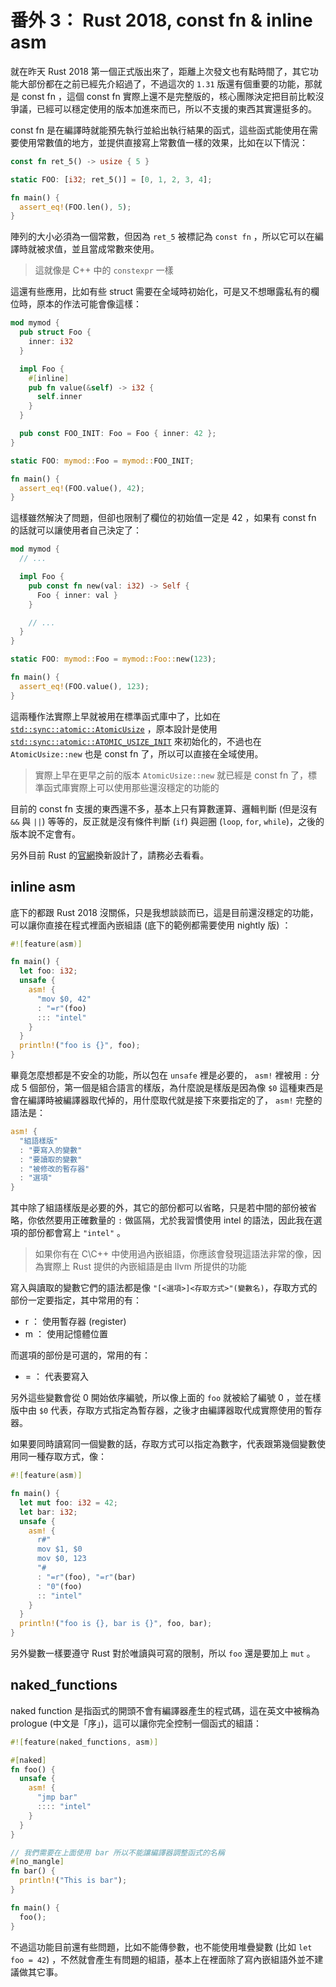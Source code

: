 番外 3： Rust 2018, const fn & inline asm
==========================================

就在昨天 Rust 2018 第一個正式版出來了，距離上次發文也有點時間了，其它功能大部份都在之前已經先介紹過了，不過這次的 `1.31` 版還有個重要的功能，那就是 const fn ，這個 const fn 實際上還不是完整版的，核心團隊決定把目前比較沒爭議，已經可以穩定使用的版本加進來而已，所以不支援的東西其實還挺多的。

const fn 是在編譯時就能預先執行並給出執行結果的函式，這些函式能使用在需要使用常數值的地方，並提供直接寫上常數值一樣的效果，比如在以下情況：

```rust
const fn ret_5() -> usize { 5 }

static FOO: [i32; ret_5()] = [0, 1, 2, 3, 4];

fn main() {
  assert_eq!(FOO.len(), 5);
}
```

陣列的大小必須為一個常數，但因為 `ret_5` 被標記為 `const fn` ，所以它可以在編譯時就被求值，並且當成常數來使用。

> 這就像是 C++ 中的 `constexpr` 一樣

這還有些應用，比如有些 struct 需要在全域時初始化，可是又不想曝露私有的欄位時，原本的作法可能會像這樣：

```rust
mod mymod {
  pub struct Foo {
    inner: i32
  }

  impl Foo {
    #[inline]
    pub fn value(&self) -> i32 {
      self.inner
    }
  }

  pub const FOO_INIT: Foo = Foo { inner: 42 };
}

static FOO: mymod::Foo = mymod::FOO_INIT;

fn main() {
  assert_eq!(FOO.value(), 42);
}
```

這樣雖然解決了問題，但卻也限制了欄位的初始值一定是 42 ，如果有 const fn 的話就可以讓使用者自己決定了：

```rust
mod mymod {
  // ...

  impl Foo {
    pub const fn new(val: i32) -> Self {
      Foo { inner: val }
    }

    // ...
  }
}

static FOO: mymod::Foo = mymod::Foo::new(123);

fn main() {
  assert_eq!(FOO.value(), 123);
}
```

這兩種作法實際上早就被用在標準函式庫中了，比如在 [`std::sync::atomic::AtomicUsize`](https://doc.rust-lang.org/stable/std/sync/atomic/struct.AtomicUsize.html) ，原本設計是使用 [`std::sync::atomic::ATOMIC_USIZE_INIT`](https://doc.rust-lang.org/stable/std/sync/atomic/constant.ATOMIC_USIZE_INIT.html) 來初始化的，不過也在 `AtomicUsize::new` 也是 const fn 了，所以可以直接在全域使用。

> 實際上早在更早之前的版本 `AtomicUsize::new` 就已經是 const fn 了，標準函式庫實際上可以使用那些還沒穩定的功能的

目前的 const fn 支援的東西還不多，基本上只有算數運算、邏輯判斷 (但是沒有 `&&` 與 `||`) 等等的，反正就是沒有條件判斷 (`if`) 與迴圈 (`loop`, `for`, `while`)，之後的版本說不定會有。

另外目前 Rust 的[官網](https://www.rust-lang.org/)換新設計了，請務必去看看。

inline asm
----------

底下的都跟 Rust 2018 沒關係，只是我想談談而已，這是目前還沒穩定的功能，可以讓你直接在程式裡面內嵌組語 (底下的範例都需要使用 nightly 版) ：

```rust
#![feature(asm)]

fn main() {
  let foo: i32;
  unsafe {
    asm! {
      "mov $0, 42"
      : "=r"(foo)
      ::: "intel"
    }
  }
  println!("foo is {}", foo);
}
```

畢竟怎麼想都是不安全的功能，所以包在 `unsafe` 裡是必要的， `asm!` 裡被用 `:` 分成 5 個部份，第一個是組合語言的樣版，為什麼說是樣版是因為像 `$0` 這種東西是會在編譯時被編譯器取代掉的，用什麼取代就是接下來要指定的了， `asm!` 完整的語法是：

```rust
asm! {
  "組語樣版"
  : "要寫入的變數"
  : "要讀取的變數"
  : "被修改的暫存器"
  : "選項"
}
```

其中除了組語樣版是必要的外，其它的部份都可以省略，只是若中間的部份被省略，你依然要用正確數量的 `:` 做區隔，尤於我習慣使用 intel 的語法，因此我在選項的部份都會寫上 `"intel"` 。

> 如果你有在 C\C++ 中使用過內嵌組語，你應該會發現這語法非常的像，因為實際上 Rust 提供的內嵌組語是由 llvm 所提供的功能

寫入與讀取的變數它們的語法都是像 `"[<選項>]<存取方式>"(變數名)`，存取方式的部份一定要指定，其中常用的有：

- r ： 使用暫存器 (register)
- m ： 使用記憶體位置

而選項的部份是可選的，常用的有：

- = ： 代表要寫入

另外這些變數會從 0 開始依序編號，所以像上面的 `foo` 就被給了編號 0 ，並在樣版中由 `$0` 代表，存取方式指定為暫存器，之後才由編譯器取代成實際使用的暫存器。

如果要同時讀寫同一個變數的話，存取方式可以指定為數字，代表跟第幾個變數使用同一種存取方式，像：

```rust
#![feature(asm)]

fn main() {
  let mut foo: i32 = 42;
  let bar: i32;
  unsafe {
    asm! {
      r#"
      mov $1, $0
      mov $0, 123
      "#
      : "=r"(foo), "=r"(bar)
      : "0"(foo)
      :: "intel"
    }
  }
  println!("foo is {}, bar is {}", foo, bar);
}
```

另外變數一樣要遵守 Rust 對於唯讀與可寫的限制，所以 `foo` 還是要加上 `mut` 。

naked_functions
---------------

naked function 是指函式的開頭不會有編譯器產生的程式碼，這在英文中被稱為 prologue (中文是「序」)，這可以讓你完全控制一個函式的組語：

```rust
#![feature(naked_functions, asm)]

#[naked]
fn foo() {
  unsafe {
    asm! {
      "jmp bar"
      :::: "intel"
    }
  }
}

// 我們需要在上面使用 bar 所以不能讓編譯器調整函式的名稱
#[no_mangle]
fn bar() {
  println!("This is bar");
}

fn main() {
  foo();
}
```

不過這功能目前還有些問題，比如不能傳參數，也不能使用堆疊變數 (比如 `let foo = 42`) ，不然就會產生有問題的組語，基本上在裡面除了寫內嵌組語外並不建議做其它事。
